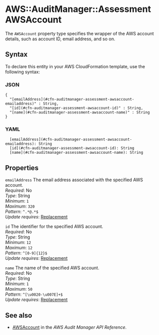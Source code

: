 # AWS::AuditManager::Assessment AWSAccount<a name="aws-properties-auditmanager-assessment-awsaccount"></a>

 The `AWSAccount` property type specifies the wrapper of the AWS account details, such as account ID, email address, and so on\. 

## Syntax<a name="aws-properties-auditmanager-assessment-awsaccount-syntax"></a>

To declare this entity in your AWS CloudFormation template, use the following syntax:

### JSON<a name="aws-properties-auditmanager-assessment-awsaccount-syntax.json"></a>

```
{
  "[emailAddress](#cfn-auditmanager-assessment-awsaccount-emailaddress)" : String,
  "[id](#cfn-auditmanager-assessment-awsaccount-id)" : String,
  "[name](#cfn-auditmanager-assessment-awsaccount-name)" : String
}
```

### YAML<a name="aws-properties-auditmanager-assessment-awsaccount-syntax.yaml"></a>

```
  [emailAddress](#cfn-auditmanager-assessment-awsaccount-emailaddress): String
  [id](#cfn-auditmanager-assessment-awsaccount-id): String
  [name](#cfn-auditmanager-assessment-awsaccount-name): String
```

## Properties<a name="aws-properties-auditmanager-assessment-awsaccount-properties"></a>

`emailAddress`  <a name="cfn-auditmanager-assessment-awsaccount-emailaddress"></a>
 The email address associated with the specified AWS account\.   
*Required*: No  
*Type*: String  
*Minimum*: `1`  
*Maximum*: `320`  
*Pattern*: `^.*@.*$`  
*Update requires*: [Replacement](https://docs.aws.amazon.com/AWSCloudFormation/latest/UserGuide/using-cfn-updating-stacks-update-behaviors.html#update-replacement)

`id`  <a name="cfn-auditmanager-assessment-awsaccount-id"></a>
 The identifier for the specified AWS account\.   
*Required*: No  
*Type*: String  
*Minimum*: `12`  
*Maximum*: `12`  
*Pattern*: `^[0-9]{12}$`  
*Update requires*: [Replacement](https://docs.aws.amazon.com/AWSCloudFormation/latest/UserGuide/using-cfn-updating-stacks-update-behaviors.html#update-replacement)

`name`  <a name="cfn-auditmanager-assessment-awsaccount-name"></a>
 The name of the specified AWS account\.   
*Required*: No  
*Type*: String  
*Minimum*: `1`  
*Maximum*: `50`  
*Pattern*: `^[\u0020-\u007E]+$`  
*Update requires*: [Replacement](https://docs.aws.amazon.com/AWSCloudFormation/latest/UserGuide/using-cfn-updating-stacks-update-behaviors.html#update-replacement)

## See also<a name="aws-properties-auditmanager-assessment-awsaccount--seealso"></a>
+ [AWSAccount](https://docs.aws.amazon.com/audit-manager/latest/APIReference/API_AWSAccount.html) in the *AWS Audit Manager API Reference*\.

